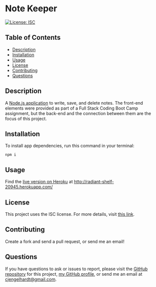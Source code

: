 # Note Keeper

[![License: ISC](https://img.shields.io/badge/License-ISC-blue.svg)](https://opensource.org/licenses/ISC)

## Table of Contents
* [Description](#Description)
* [Installation](#Installation)
* [Usage](#Usage)
* [License](#License)
* [Contributing](#Contributing)
* [Questions](#Questions)

## Description
A [Node.js application](radiant-shelf-20945.herokuapp.com/) to write, save, and delete notes. The front-end elements were provided as part of a Full Stack Coding Boot Camp assignment, but the back-end and the connection between them are the focus of this project.

## Installation
To install app dependencies, run this command in your terminal:
```
npm i
```

## Usage
Find the [live version on Heroku](http://radiant-shelf-20945.herokuapp.com/) at http://radiant-shelf-20945.herokuapp.com/

## License
This project uses the ISC license. For more details, visit [this link](https://opensource.org/licenses/ISC).

## Contributing
Create a fork and send a pull request, or send me an email!

## Questions
If you have questions to ask or issues to report, please visit the [GitHub repository](https://github.com/ziieng/NoteKeeper) for this project, [my GitHub profile](https://github.com/ziieng), or send me an email at cjengelhardt@gmail.com.